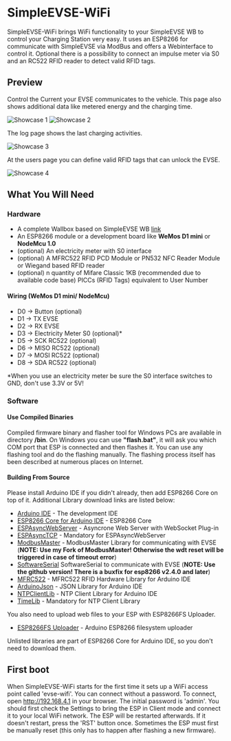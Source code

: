 # SimpleEVSE-WiFi

SimpleEVSE-WiFi brings WiFi functionality to your SimpleEVSE WB to control your Charging Station very easy. It uses an ESP8266 for communicate with SimpleEVSE via ModBus and offers a Webinterface to control it. Optional there is a possibility to connect an impulse meter via S0 and an RC522 RFID reader to detect valid RFID tags.

## Preview

Control the Current your EVSE communicates to the vehicle. This page also shows additional data like metered energy and the charging time.

![Showcase 1](https://raw.githubusercontent.com/CurtRod/SimpleEVSE-WiFi/master/demo/1.png)
![Showcase 2](https://raw.githubusercontent.com/CurtRod/SimpleEVSE-WiFi/master/demo/2.png)

The log page shows the last charging activities.

![Showcase 3](https://raw.githubusercontent.com/CurtRod/SimpleEVSE-WiFi/master/demo/3.png)

At the users page you can define valid RFID tags that can unlock the EVSE.

![Showcase 4](https://raw.githubusercontent.com/CurtRod/SimpleEVSE-WiFi/master/demo/4.png)


## What You Will Need

### Hardware
* A complete Wallbox based on SimpleEVSE WB [link](https://www.elektrofahrzeug-umbau.de/shop/wallbox/)
* An ESP8266 module or a development board like **WeMos D1 mini** or **NodeMcu 1.0**
* (optional) An electricity meter with S0 interface
* (optional) A MFRC522 RFID PCD Module or PN532 NFC Reader Module or Wiegand based RFID reader
* (optional) n quantity of Mifare Classic 1KB (recommended due to available code base) PICCs (RFID Tags) equivalent to User Number

#### Wiring (WeMos D1 mini/ NodeMcu)

* D0	->	Button (optional)
* D1	->	TX EVSE
* D2	->	RX EVSE
* D3	->	Electricity Meter S0 (optional)*
* D5	->	SCK RC522 (optional)
* D6	->	MISO RC522 (optional)
* D7	->	MOSI RC522 (optional)
* D8	->	SDA RC522 (optional)

*When you use an electricity meter be sure the S0 interface switches to GND, don't use 3.3V or 5V!

### Software

#### Use Compiled Binaries
Compiled firmware binary and flasher tool for Windows PCs are available in directory **/bin**. On Windows you can use **"flash.bat"**, it will ask you which COM port that ESP is connected and then flashes it. You can use any flashing tool and do the flashing manually. The flashing process itself has been described at numerous places on Internet.

#### Building From Source
Please install Arduino IDE if you didn't already, then add ESP8266 Core on top of it. Additional Library download links are listed below:

* [Arduino IDE](http://www.arduino.cc) - The development IDE
* [ESP8266 Core for Arduino IDE](https://github.com/esp8266/Arduino) - ESP8266 Core
* [ESPAsyncWebServer](https://github.com/me-no-dev/ESPAsyncWebServer) - Asyncrone Web Server with WebSocket Plug-in
* [ESPAsyncTCP](https://github.com/me-no-dev/ESPAsyncTCP) - Mandatory for ESPAsyncWebServer
* [ModbusMaster](https://github.com/CurtRod/ModbusMaster) - ModbusMaster Library for communicating with EVSE (**NOTE: Use my Fork of ModbusMaster! Otherwise the wdt reset will be triggered in case of timeout error**)
* [SoftwareSerial](https://github.com/plerup/espsoftwareserial) SoftwareSerial to communicate with EVSE (**NOTE: Use the github version! There is a buxfix for esp8266 v2.4.0 and later**)
* [MFRC522](https://github.com/miguelbalboa/rfid) - MFRC522 RFID Hardware Library for Arduino IDE
* [ArduinoJson](https://github.com/bblanchon/ArduinoJson) - JSON Library for Arduino IDE
* [NTPClientLib](https://github.com/gmag11/NtpClient/) - NTP Client Library for Arduino IDE
* [TimeLib](https://github.com/PaulStoffregen/Time) - Mandatory for NTP Client Library

You also need to upload web files to your ESP with ESP8266FS Uploader.

* [ESP8266FS Uploader](https://github.com/esp8266/arduino-esp8266fs-plugin) - Arduino ESP8266 filesystem uploader

Unlisted libraries are part of ESP8266 Core for Arduino IDE, so you don't need to download them.

## First boot
When SimpleEVSE-WiFi starts for the first time it sets up a WiFi access point called 'evse-wifi'. You can connect without a password. To connect, open http://192.168.4.1 in your browser. The initial password is 'admin'. You should first check the Settings to bring the ESP in Client mode and connect it to your local WiFi network. The ESP will be restarted afterwards. If it doesn't restart, press the 'RST' button once. Sometimes the ESP must first be manually reset (this only has to happen after flashing a new firmware).


